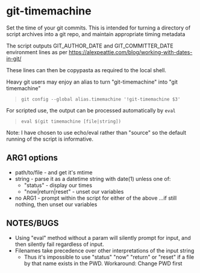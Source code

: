 # git-timemachine

Set the time of your git commits. This is intended for turning a directory
of script archives into a git repo, and maintain appropriate timing metadata

The script outputs GIT_AUTHOR_DATE and GIT_COMMITTER_DATE environment lines
as per https://alexpeattie.com/blog/working-with-dates-in-git/

These lines can then be copypasta as required to the local shell. 

Heavy git users may enjoy an alias to turn "git-timemachine" into "git timemachine"

> `git config --global alias.timemachine '!git-timemachine $3'`

For scripted use, the output can be processed automatically by `eval`

> `eval $(git timemachine [file|string])`

Note: I have chosen to use echo/eval rather than "source" so the default
running of the script is informative. 

## ARG1 options
* path/to/file - and get it's mtime
* string - parse it as a datetime string with date(1) unless one of:
  * "status" - display our times
  * "now|return|reset" - unset our variables
* no ARG1 - prompt within the script for either of the above
  ...if still nothing, then unset our variables


## NOTES/BUGS
* Using "eval" method without a param will silently prompt for input, and then silently fail regardless of input.
* Filenames take precedence over other interpretations of the input string
  * Thus it's impossible to use "status" "now" "return" or "reset" if a
    file by that name exists in the PWD. Workaround: Change PWD first
